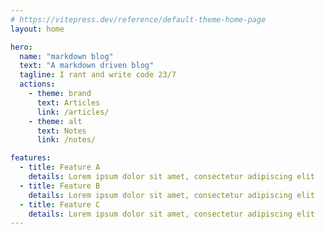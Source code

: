 ```yaml
---
# https://vitepress.dev/reference/default-theme-home-page
layout: home

hero:
  name: "markdown blog"
  text: "A markdown driven blog"
  tagline: I rant and write code 23/7
  actions:
    - theme: brand
      text: Articles
      link: /articles/
    - theme: alt
      text: Notes
      link: /notes/

features:
  - title: Feature A
    details: Lorem ipsum dolor sit amet, consectetur adipiscing elit
  - title: Feature B
    details: Lorem ipsum dolor sit amet, consectetur adipiscing elit
  - title: Feature C
    details: Lorem ipsum dolor sit amet, consectetur adipiscing elit
---
```


